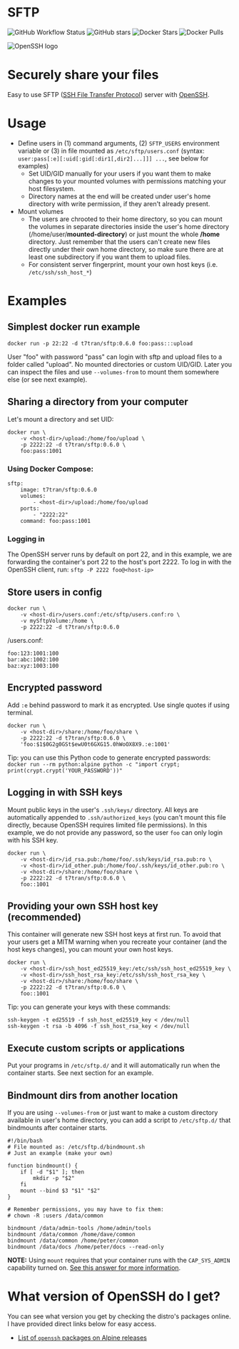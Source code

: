 # SFTP

![GitHub Workflow Status](https://img.shields.io/github/workflow/status/t7tran/sftp/Build%20on%20every%20push?logo=github) ![GitHub stars](https://img.shields.io/github/stars/t7tran/sftp?logo=github) ![Docker Stars](https://img.shields.io/docker/stars/t7tran/sftp?label=stars&logo=docker) ![Docker Pulls](https://img.shields.io/docker/pulls/t7tran/sftp?label=pulls&logo=docker)

![OpenSSH logo](https://raw.githubusercontent.com/t7tran/sftp/master/openssh.png "Powered by OpenSSH")

# Securely share your files

Easy to use SFTP ([SSH File Transfer Protocol](https://en.wikipedia.org/wiki/SSH_File_Transfer_Protocol)) server with [OpenSSH](https://en.wikipedia.org/wiki/OpenSSH).

# Usage

- Define users in (1) command arguments, (2) `SFTP_USERS` environment variable
  or (3) in file mounted as `/etc/sftp/users.conf` (syntax:
  `user:pass[:e][:uid[:gid[:dir1[,dir2]...]]] ...`, see below for examples)
  - Set UID/GID manually for your users if you want them to make changes to
    your mounted volumes with permissions matching your host filesystem.
  - Directory names at the end will be created under user's home directory with
    write permission, if they aren't already present.
- Mount volumes
  - The users are chrooted to their home directory, so you can mount the
    volumes in separate directories inside the user's home directory
    (/home/user/**mounted-directory**) or just mount the whole **/home** directory.
    Just remember that the users can't create new files directly under their
    own home directory, so make sure there are at least one subdirectory if you
    want them to upload files.
  - For consistent server fingerprint, mount your own host keys (i.e. `/etc/ssh/ssh_host_*`)

# Examples

## Simplest docker run example

```
docker run -p 22:22 -d t7tran/sftp:0.6.0 foo:pass:::upload
```

User "foo" with password "pass" can login with sftp and upload files to a folder called "upload". No mounted directories or custom UID/GID. Later you can inspect the files and use `--volumes-from` to mount them somewhere else (or see next example).

## Sharing a directory from your computer

Let's mount a directory and set UID:

```
docker run \
    -v <host-dir>/upload:/home/foo/upload \
    -p 2222:22 -d t7tran/sftp:0.6.0 \
    foo:pass:1001
```

### Using Docker Compose:

```
sftp:
    image: t7tran/sftp:0.6.0
    volumes:
        - <host-dir>/upload:/home/foo/upload
    ports:
        - "2222:22"
    command: foo:pass:1001
```

### Logging in

The OpenSSH server runs by default on port 22, and in this example, we are forwarding the container's port 22 to the host's port 2222. To log in with the OpenSSH client, run: `sftp -P 2222 foo@<host-ip>`

## Store users in config

```
docker run \
    -v <host-dir>/users.conf:/etc/sftp/users.conf:ro \
    -v mySftpVolume:/home \
    -p 2222:22 -d t7tran/sftp:0.6.0
```

<host-dir>/users.conf:

```
foo:123:1001:100
bar:abc:1002:100
baz:xyz:1003:100
```

## Encrypted password

Add `:e` behind password to mark it as encrypted. Use single quotes if using terminal.

```
docker run \
    -v <host-dir>/share:/home/foo/share \
    -p 2222:22 -d t7tran/sftp:0.6.0 \
    'foo:$1$0G2g0GSt$ewU0t6GXG15.0hWoOX8X9.:e:1001'
```

Tip: you can use this Python code to generate encrypted passwords:  
`docker run --rm python:alpine python -c "import crypt; print(crypt.crypt('YOUR_PASSWORD'))"`

## Logging in with SSH keys

Mount public keys in the user's `.ssh/keys/` directory. All keys are automatically appended to `.ssh/authorized_keys` (you can't mount this file directly, because OpenSSH requires limited file permissions). In this example, we do not provide any password, so the user `foo` can only login with his SSH key.

```
docker run \
    -v <host-dir>/id_rsa.pub:/home/foo/.ssh/keys/id_rsa.pub:ro \
    -v <host-dir>/id_other.pub:/home/foo/.ssh/keys/id_other.pub:ro \
    -v <host-dir>/share:/home/foo/share \
    -p 2222:22 -d t7tran/sftp:0.6.0 \
    foo::1001
```

## Providing your own SSH host key (recommended)

This container will generate new SSH host keys at first run. To avoid that your users get a MITM warning when you recreate your container (and the host keys changes), you can mount your own host keys.

```
docker run \
    -v <host-dir>/ssh_host_ed25519_key:/etc/ssh/ssh_host_ed25519_key \
    -v <host-dir>/ssh_host_rsa_key:/etc/ssh/ssh_host_rsa_key \
    -v <host-dir>/share:/home/foo/share \
    -p 2222:22 -d t7tran/sftp:0.6.0 \
    foo::1001
```

Tip: you can generate your keys with these commands:

```
ssh-keygen -t ed25519 -f ssh_host_ed25519_key < /dev/null
ssh-keygen -t rsa -b 4096 -f ssh_host_rsa_key < /dev/null
```

## Execute custom scripts or applications

Put your programs in `/etc/sftp.d/` and it will automatically run when the container starts.
See next section for an example.

## Bindmount dirs from another location

If you are using `--volumes-from` or just want to make a custom directory available in user's home directory, you can add a script to `/etc/sftp.d/` that bindmounts after container starts.

```
#!/bin/bash
# File mounted as: /etc/sftp.d/bindmount.sh
# Just an example (make your own)

function bindmount() {
    if [ -d "$1" ]; then
        mkdir -p "$2"
    fi
    mount --bind $3 "$1" "$2"
}

# Remember permissions, you may have to fix them:
# chown -R :users /data/common

bindmount /data/admin-tools /home/admin/tools
bindmount /data/common /home/dave/common
bindmount /data/common /home/peter/common
bindmount /data/docs /home/peter/docs --read-only
```

**NOTE:** Using `mount` requires that your container runs with the `CAP_SYS_ADMIN` capability turned on. [See this answer for more information](https://github.com/atmoz/sftp/issues/60#issuecomment-332909232).

# What version of OpenSSH do I get?

You can see what version you get by checking the distro's packages online. I have provided direct links below for easy access.

- [List of `openssh` packages on Alpine releases](https://pkgs.alpinelinux.org/packages?name=openssh&branch=v3.15&repo=main&arch=x86_64)
